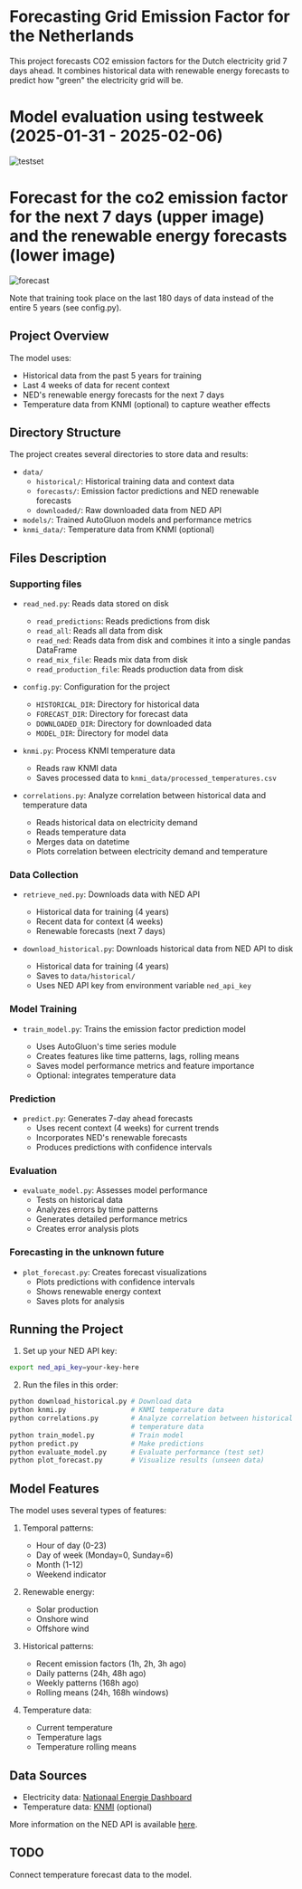 # Forecasting Grid Emission Factor for the Netherlands

This project forecasts CO2 emission factors for the Dutch electricity grid 7 days ahead. It combines historical data with renewable energy forecasts to predict how "green" the electricity grid will be.

# Model evaluation using testweek (2025-01-31 - 2025-02-06)
![testset](detailed_analysis_4weeks_context_20250214_1512.png)

# Forecast for the co2 emission factor for the next 7 days (upper image) and the renewable energy forecasts (lower image)
![forecast](forecast_plot_20250214_1646.png)

Note that training took place on the last 180 days of data instead of the entire 5 years (see config.py).

## Project Overview

The model uses:
- Historical data from the past 5 years for training
- Last 4 weeks of data for recent context
- NED's renewable energy forecasts for the next 7 days
- Temperature data from KNMI (optional) to capture weather effects

## Directory Structure

The project creates several directories to store data and results:
- `data/`
  - `historical/`: Historical training data and context data
  - `forecasts/`: Emission factor predictions and NED renewable forecasts
  - `downloaded/`: Raw downloaded data from NED API
- `models/`: Trained AutoGluon models and performance metrics
- `knmi_data/`: Temperature data from KNMI (optional)

## Files Description

### Supporting files
- `read_ned.py`: Reads data stored on disk
  - `read_predictions`: Reads predictions from disk
  - `read_all`: Reads all data from disk
  - `read_ned`: Reads data from disk and combines it into a single pandas DataFrame
  - `read_mix_file`: Reads mix data from disk
  - `read_production_file`: Reads production data from disk

- `config.py`: Configuration for the project
  - `HISTORICAL_DIR`: Directory for historical data
  - `FORECAST_DIR`: Directory for forecast data
  - `DOWNLOADED_DIR`: Directory for downloaded data
  - `MODEL_DIR`: Directory for model data

- `knmi.py`: Process KNMI temperature data
  - Reads raw KNMI data  
  - Saves processed data to `knmi_data/processed_temperatures.csv`  
  
- `correlations.py`: Analyze correlation between historical data and temperature data
  - Reads historical data on electricity demand
  - Reads temperature data
  - Merges data on datetime
  - Plots correlation between electricity demand and temperature

### Data Collection
- `retrieve_ned.py`: Downloads data with NED API
  - Historical data for training (4 years)
  - Recent data for context (4 weeks)
  - Renewable forecasts (next 7 days)
  
- `download_historical.py`: Downloads historical data from NED API to disk  
  - Historical data for training (4 years)
  - Saves to `data/historical/`
  - Uses NED API key from environment variable `ned_api_key`
  
### Model Training
- `train_model.py`: Trains the emission factor prediction model

  - Uses AutoGluon's time series module
  - Creates features like time patterns, lags, rolling means
  - Saves model performance metrics and feature importance
  - Optional: integrates temperature data

### Prediction
- `predict.py`: Generates 7-day ahead forecasts
  - Uses recent context (4 weeks) for current trends
  - Incorporates NED's renewable forecasts
  - Produces predictions with confidence intervals

### Evaluation
- `evaluate_model.py`: Assesses model performance
  - Tests on historical data
  - Analyzes errors by time patterns
  - Generates detailed performance metrics
  - Creates error analysis plots

### Forecasting in the unknown future
- `plot_forecast.py`: Creates forecast visualizations
  - Plots predictions with confidence intervals
  - Shows renewable energy context
  - Saves plots for analysis

## Running the Project

1. Set up your NED API key:
```sh
export ned_api_key=your-key-here
```

2. Run the files in this order:
```sh
python download_historical.py # Download data
python knmi.py                # KNMI temperature data
python correlations.py        # Analyze correlation between historical data and    
                              # temperature data
python train_model.py         # Train model
python predict.py             # Make predictions
python evaluate_model.py      # Evaluate performance (test set)
python plot_forecast.py       # Visualize results (unseen data)
```

## Model Features

The model uses several types of features:
1. Temporal patterns:
   - Hour of day (0-23)
   - Day of week (Monday=0, Sunday=6)
   - Month (1-12)
   - Weekend indicator

2. Renewable energy:
   - Solar production
   - Onshore wind
   - Offshore wind

3. Historical patterns:
   - Recent emission factors (1h, 2h, 3h ago)
   - Daily patterns (24h, 48h ago)
   - Weekly patterns (168h ago)
   - Rolling means (24h, 168h windows)

4. Temperature data:
   - Current temperature
   - Temperature lags
   - Temperature rolling means

## Data Sources

- Electricity data: [Nationaal Energie Dashboard](https://ned.nl/)
- Temperature data: [KNMI](https://www.knmi.nl/) (optional)

More information on the NED API is available [here](https://ned.nl/nl/api).

## TODO
Connect temperature forecast data to the model.